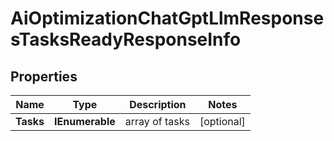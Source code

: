 # AiOptimizationChatGptLlmResponsesTasksReadyResponseInfo


## Properties

| Name | Type | Description | Notes |
|------------ | ------------- | ------------- | -------------|
**Tasks** | **IEnumerable<AiOptimizationChatGptLlmResponsesTasksReadyTaskInfo>** | array of tasks |[optional]|
